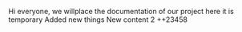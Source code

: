 Hi everyone, we willplace the documentation of our project here
it is temporary
Added new things
New content 2
++23458
